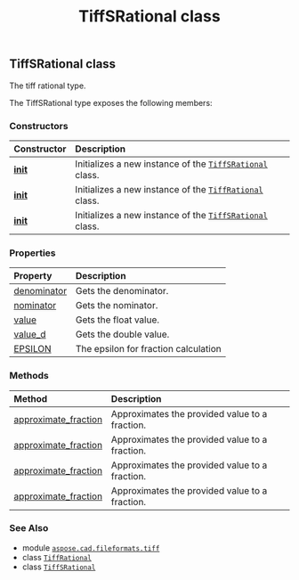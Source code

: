 ﻿---
title: TiffSRational class
second_title: Aspose.CAD for Python via .NET API References
description: 
type: docs
weight: 40
url: /python-net/aspose.cad.fileformats.tiff/tiffsrational/
is_root: false
---

## TiffSRational class

The tiff rational type.



The TiffSRational type exposes the following members:

### Constructors
| Constructor | Description |
| :- | :- |
| [__init__](/cad/python-net/aspose.cad.fileformats.tiff/tiffsrational/__init__/#) | Initializes a new instance of the [`TiffSRational`](/cad/python-net/aspose.cad.fileformats.tiff/tiffsrational) class. |
| [__init__](/cad/python-net/aspose.cad.fileformats.tiff/tiffsrational/__init__/#int) | Initializes a new instance of the [`TiffRational`](/cad/python-net/aspose.cad.fileformats.tiff/tiffrational) class. |
| [__init__](/cad/python-net/aspose.cad.fileformats.tiff/tiffsrational/__init__/#int-int) | Initializes a new instance of the [`TiffSRational`](/cad/python-net/aspose.cad.fileformats.tiff/tiffsrational) class. |


### Properties
| Property | Description |
| :- | :- |
| [denominator](/cad/python-net/aspose.cad.fileformats.tiff/tiffsrational/denominator) | Gets the denominator. |
| [nominator](/cad/python-net/aspose.cad.fileformats.tiff/tiffsrational/nominator) | Gets the nominator. |
| [value](/cad/python-net/aspose.cad.fileformats.tiff/tiffsrational/value) | Gets the float value. |
| [value_d](/cad/python-net/aspose.cad.fileformats.tiff/tiffsrational/value_d) | Gets the double value. |
| [EPSILON](/cad/python-net/aspose.cad.fileformats.tiff/tiffsrational/epsilon) | The epsilon for fraction calculation |


### Methods
| Method | Description |
| :- | :- |
| [approximate_fraction](/cad/python-net/aspose.cad.fileformats.tiff/tiffsrational/approximate_fraction/#float-float) | Approximates the provided value to a fraction. |
| [approximate_fraction](/cad/python-net/aspose.cad.fileformats.tiff/tiffsrational/approximate_fraction/#float) | Approximates the provided value to a fraction. |
| [approximate_fraction](/cad/python-net/aspose.cad.fileformats.tiff/tiffsrational/approximate_fraction/#float-float) | Approximates the provided value to a fraction. |
| [approximate_fraction](/cad/python-net/aspose.cad.fileformats.tiff/tiffsrational/approximate_fraction/#float) | Approximates the provided value to a fraction. |



### See Also
* module [`aspose.cad.fileformats.tiff`](..)
* class [`TiffRational`](/cad/python-net/aspose.cad.fileformats.tiff/tiffrational)
* class [`TiffSRational`](/cad/python-net/aspose.cad.fileformats.tiff/tiffsrational)
